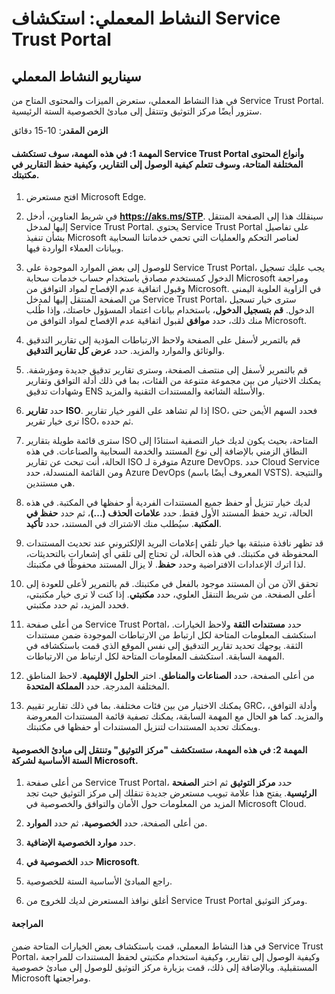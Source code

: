 ﻿---
lab:
    title: 'استكشاف Service Trust Portal'
    module: 'الوحدة 4، الدرس 1: وصف قدرات حلول التوافق في Microsoft: وصف قدرات إدارة التوافق في Microsoft'
---

# النشاط المعملي: استكشاف Service Trust Portal

## سيناريو النشاط المعملي

في هذا النشاط المعملي، ستعرض الميزات والمحتوى المتاح من Service Trust Portal. ستزور أيضًا مركز التوثيق وتنتقل إلى مبادئ الخصوصية الستة الرئيسية.

**الزمن المقدر**: 10-15 دقائق


#### المهمة 1: في هذه المهمة، سوف تستكشف Service Trust Portal وأنواع المحتوى المختلفة المتاحة، وسوف تتعلم كيفية الوصول إلى التقارير، وكيفية حفظ التقارير في مكتبتك. 

1. افتح مستعرض Microsoft Edge.

1. في شريط العناوين، أدخل **https://aks.ms/STP**.  سينقلك هذا إلى الصفحة المنتقل إليها لمدخل Service Trust Portal. يحتوي Service Trust Portal على تفاصيل بشأن تنفيذ Microsoft لعناصر التحكم والعمليات التي تحمي خدماتنا السحابية وبيانات العملاء الواردة فيها. 

1. للوصول إلى بعض الموارد الموجودة على Service Trust Portal، يجب عليك تسجيل الدخول كمستخدم مصادق باستخدام حساب خدمات سحابة Microsoft ومراجعة وقبول اتفاقية عدم الإفصاح لمواد التوافق من Microsoft. في الزاوية العلوية اليمنى من الصفحة المنتقل إليها لمدخل Service Trust Portal، سترى خيار تسجيل الدخول. **قم بتسجيل الدخول**، باستخدام بيانات اعتماد المسؤول خاصتك، وإذا طُلب منك ذلك، حدد **موافق** لقبول اتفاقية عدم الإفصاح لمواد التوافق من Microsoft.

1. قم بالتمرير لأسفل على الصفحة ولاحظ الارتباطات المؤدية إلى تقارير التدقيق والوثائق والموارد والمزيد.  حدد **عرض كل تقارير التدقيق**.

1. قم بالتمرير لأسفل إلى منتصف الصفحة، وسترى تقارير تدقيق جديدة ومؤرشفة.  يمكنك الاختيار من بين مجموعة متنوعة من الفئات، بما في ذلك أدلة التوافق وتقارير وشهادات تدقيق ENS والأسئلة الشائعة والمستندات التقنية والمزيد.

1. حدد **تقارير ISO**.  إذا لم تشاهد على الفور خيار تقارير ISO، فحدد السهم الأيمن حتى ترى خيار تقرير ISO، ثم حدده.

1. سترى قائمة طويلة بتقارير ISO المتاحة، بحيث يكون لديك خيار التصفية استنادًا إلى النطاق الزمني بالإضافة إلى نوع المستند والخدمة السحابية والصناعات.  في هذه الحالة، أنت تبحث عن تقارير ISO متوفرة لـ Azure DevOps.  حدد Cloud Service ومن القائمة المنسدلة، حدد Azure DevOps (المعروف أيضًا باسم VSTS).  والنتيجة هي مستندين.

1. لديك خيار تنزيل أو حفظ جميع المستندات الفردية أو حفظها في المكتبة.  في هذه الحالة، تريد حفظ المستند الأول فقط.  حدد **علامات الحذف (...)**، ثم حدد **حفظ في المكتبة**.  سيُطلب منك الاشتراك في المستند، حدد **تأكيد**.

1. قد تظهر نافذة منبثقة بها خيار تلقي إعلامات البريد الإلكتروني عند تحديث المستندات المحفوظة في مكتبتك.  في هذه الحالة، لن تحتاج إلى تلقي أي إشعارات بالتحديثات، لذا اترك الإعدادات الافتراضية وحدد **حفظ**.  لا يزال المستند محفوظًا في مكتبتك.

1. تحقق الآن من أن المستند موجود بالفعل في مكتبتك. قم بالتمرير لأعلى للعودة إلى أعلى الصفحة.  من شريط التنقل العلوي، حدد **مكتبتي**.  إذا كنت لا ترى خيار مكتبتي، فحدد المزيد، ثم حدد مكتبتي.

1. من أعلى صفحة Service Trust Portal، حدد **مستندات الثقة** ولاحظ الخيارات. استكشف المعلومات المتاحة لكل ارتباط من الارتباطات الموجودة ضمن مستندات الثقة. يوجهك تحديد تقارير التدقيق إلى نفس الموقع الذي قمت باستكشافه في المهمة السابقة.  استكشف المعلومات المتاحة لكل ارتباط من الارتباطات.

1. من أعلى الصفحة، حدد **الصناعات والمناطق**.  اختر **الحلول الإقليمية**. لاحظ المناطق المختلفة المدرجة.  حدد **المملكة المتحدة**.  

1. يمكنك الاختيار من بين فئات مختلفة.  بما في ذلك تقارير تقييم GRC، وأدلة التوافق، والمزيد.  كما هو الحال مع المهمة السابقة، يمكنك تصفية قائمة المستندات المعروضة ويمكنك تحديد المستندات لتنزيل المستندات أو حفظها في مكتبتك.

#### المهمة 2: في هذه المهمة، ستستكشف "مركز التوثيق" وتنتقل إلى مبادئ الخصوصية الستة الأساسية لشركة Microsoft.

1. من أعلى صفحة Service Trust Portal، حدد **مركز التوثيق** ثم اختر **الصفحة الرئيسية**. يفتح هذا علامة تبويب مستعرض جديدة تنقلك إلى مركز التوثيق حيث تجد المزيد من المعلومات حول الأمان والتوافق والخصوصية في Microsoft Cloud.

1. من أعلى الصفحة، حدد **الخصوصية**، ثم حدد **الموارد**.

1. حدد **موارد الخصوصية الإضافية**.

1. حدد **الخصوصية في Microsoft**.

1. راجع المبادئ الأساسية الستة للخصوصية.

1. أغلق نوافذ المستعرض لديك للخروج من Service Trust Portal ومركز التوثيق.

#### المراجعة

في هذا النشاط المعملي، قمت باستكشاف بعض الخيارات المتاحة ضمن Service Trust Portal، وكيفية الوصول إلى تقارير، وكيفية استخدام مكتبتي لحفظ المستندات للمراجعة المستقبلية.  وبالإضافة إلى ذلك، قمت بزيارة مركز التوثيق للوصول إلى مبادئ خصوصية Microsoft ومراجعتها.
